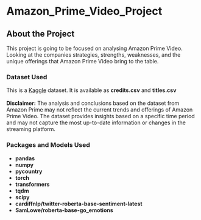 # Amazon_Prime_Video_Project
## About the Project
This project is going to be focused on analysing Amazon Prime Video. Looking at the companies strategies, strengths, weaknesses, and the unique offerings that Amazon Prime Video bring to the table.
### Dataset Used
This is a [Kaggle](https://www.kaggle.com/datasets/dgoenrique/amazon-prime-movies-and-tv-shows) dataset. It is available as **credits.csv** and **titles.csv** <br><br>
**Disclaimer:** The analysis and conclusions based on the dataset from Amazon Prime may not reflect the current trends and offerings of Amazon Prime Video. The dataset provides insights based on a specific time period and may not capture the most up-to-date information or changes in the streaming platform.
### Packages and Models Used
- **pandas**
- **numpy**
- **pycountry**
- **torch**
- **transformers**
- **tqdm**
- **scipy**
- **cardiffnlp/twitter-roberta-base-sentiment-latest**
- **SamLowe/roberta-base-go_emotions**
